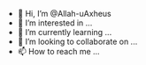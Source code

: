 - 👋 Hi, I’m @Allah-uAxheus
- 👀 I’m interested in ...
- 🌱 I’m currently learning ...
- 💞️ I’m looking to collaborate on ...
- 📫 How to reach me ...

<!---
Allah-uAxheus/Allah-uAxheus is a ✨ special ✨ repository because its `README.md` (this file) appears on your GitHub profile.
You can click the Preview link to take a look at your changes.
--->
